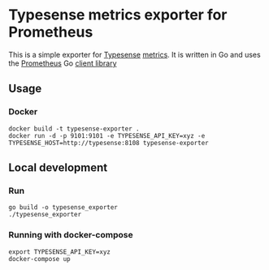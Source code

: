 # Typesense metrics exporter for Prometheus
This is a simple exporter for [Typesense](https://typesense.org) 
[metrics](https://typesense.org/docs/0.23.1/api/cluster-operations.html#cluster-metrics). It is written in Go
and uses the [Prometheus](https://prometheus.io/) Go [client library](https://github.com/prometheus/client_golang)

## Usage

### Docker

```
docker build -t typesense-exporter .
docker run -d -p 9101:9101 -e TYPESENSE_API_KEY=xyz -e TYPESENSE_HOST=http://typesense:8108 typesense-exporter
```

## Local development

### Run

```
go build -o typesense_exporter
./typesense_exporter
```

### Running with docker-compose
    
```
export TYPESENSE_API_KEY=xyz
docker-compose up
```